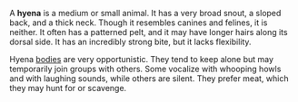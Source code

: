 A **hyena** is a medium or small animal. It has a very broad snout, a sloped back, and a thick neck. Though it resembles canines and felines, it is neither. It often has a patterned pelt, and it may have longer hairs along its dorsal side. It has an incredibly strong bite, but it lacks flexibility.

Hyena [bodies](<../Æther/Body.md>) are very opportunistic. They tend to keep alone but may temporarily join groups with others. Some vocalize with whooping howls and with laughing sounds, while others are silent. They prefer meat, which they may hunt for or scavenge.